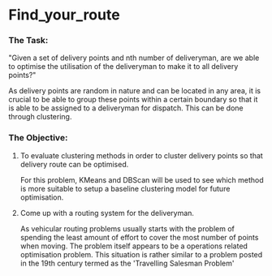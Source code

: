# Find_your_route

### The Task: 
"Given a set of delivery points and nth number of deliveryman, are we able to optimise the utilisation of the deliveryman to make it to all delivery points?"

As delivery points are random in nature and can be located in any area, it is crucial to be able to group these points within a certain boundary so that it is able to be assigned to a deliveryman for dispatch. This can be done through clustering. 

### The Objective:

1. To evaluate clustering methods in order to cluster delivery points so that delivery route can be optimised.

    For this problem, KMeans and DBScan will be used to see which method is more suitable to setup a baseline clustering model    for future optimisation. 

2. Come up with a routing system for the deliveryman. 

    As vehicular routing problems usually starts with the problem of spending the least amount of effort to cover the most         number of points when moving. 
    The problem itself appears to be a operations related optimisation problem. This situation is rather similar to a problem     posted in the 19th century termed as the 'Travelling Salesman Problem'

